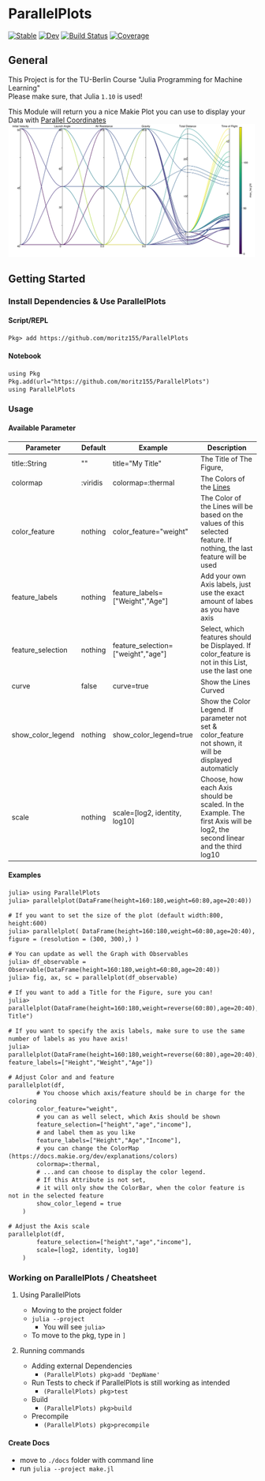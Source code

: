 # ParallelPlots

[![Stable](https://img.shields.io/badge/docs-stable-blue.svg)](https://moritz155.github.io/ParallelPlots/stable/)
[![Dev](https://img.shields.io/badge/docs-dev-blue.svg)](https://moritz155.github.io/ParallelPlots/dev/)
[![Build Status](https://github.com/moritz155/ParallelPlots/actions/workflows/CI.yml/badge.svg?branch=main)](https://github.com/moritz155/ParallelPlots/actions/workflows/CI.yml?query=branch%3Amain)
[![Coverage](https://codecov.io/gh/moritz155/ParallelPlots/branch/main/graph/badge.svg)](https://codecov.io/gh/moritz155/ParallelPlots)

## General
This Project is for the TU-Berlin Course "Julia Programming for Machine Learning"<br>
Please make sure, that Julia `1.10` is used!

This Module will return you a nice Makie Plot you can use to display your Data with [Parallel Coordinates](https://en.wikipedia.org/wiki/Parallel_coordinates)<br>
<img src="test/projectile_simulation.png" width="500" />

## Getting Started

### Install Dependencies & Use ParallelPlots
#### Script/REPL
`Pkg> add https://github.com/moritz155/ParallelPlots`
#### Notebook
```
using Pkg
Pkg.add(url="https://github.com/moritz155/ParallelPlots")
using ParallelPlots
```
### Usage
#### Available Parameter

| Parameter         | Default  | Example                            | Description                                                                                                                |
|-------------------|----------|------------------------------------|----------------------------------------------------------------------------------------------------------------------------|
| title::String     | ""       | title="My Title"                   | The Title of The Figure,                                                                                                   |
| colormap          | :viridis | colormap=:thermal                  | The Colors of the [Lines](https://docs.makie.org/dev/explanations/colors)                                                  |
| color_feature     | nothing  | color_feature="weight"             | The Color of the Lines will be based on the values of this selected feature. If nothing, the last feature will be used     |
| feature_labels    | nothing  | feature_labels=["Weight","Age"]    | Add your own Axis labels, just use the exact amount of labes as you have axis                                              |
| feature_selection | nothing  | feature_selection=["weight","age"] | Select, which features should be Displayed. If color_feature is not in this List, use the last one                         |
| curve             | false    | curve=true                         | Show the Lines Curved                                                                                                      |
| show_color_legend | nothing  | show_color_legend=true             | Show the Color Legend. If parameter not set & color_feature not shown, it will be displayed automaticly                    |
| scale             | nothing  | scale=[log2, identity, log10]      | Choose, how each Axis should be scaled. In the Example. The first Axis will be log2, the second linear and the third log10 |


#### Examples
```
julia> using ParallelPlots
julia> parallelplot(DataFrame(height=160:180,weight=60:80,age=20:40))
```
```
# If you want to set the size of the plot (default width:800, height:600)
julia> parallelplot( DataFrame(height=160:180,weight=60:80,age=20:40), figure = (resolution = (300, 300),) )
```
```
# You can update as well the Graph with Observables
julia> df_observable = Observable(DataFrame(height=160:180,weight=60:80,age=20:40))
julia> fig, ax, sc = parallelplot(df_observable)
```
```
# If you want to add a Title for the Figure, sure you can!
julia> parallelplot(DataFrame(height=160:180,weight=reverse(60:80),age=20:40),title="My Title")
```
```
# If you want to specify the axis labels, make sure to use the same number of labels as you have axis!
julia> parallelplot(DataFrame(height=160:180,weight=reverse(60:80),age=20:40), feature_labels=["Height","Weight","Age"])
```
```
# Adjust Color and and feature
parallelplot(df,
        # You choose which axis/feature should be in charge for the coloring
        color_feature="weight",
        # you can as well select, which Axis should be shown
        feature_selection=["height","age","income"],
        # and label them as you like
        feature_labels=["Height","Age","Income"],
        # you can change the ColorMap (https://docs.makie.org/dev/explanations/colors)
        colormap=:thermal,
        # ...and can choose to display the color legend.
        # If this Attribute is not set,
        # it will only show the ColorBar, when the color feature is not in the selected feature
        show_color_legend = true
    )
```
```
# Adjust the Axis scale
parallelplot(df,
        feature_selection=["height","age","income"],
        scale=[log2, identity, log10]
    )
```

### Working on ParallelPlots / Cheatsheet
1. Using ParallelPlots
    * Moving to the  project folder
    * `julia --project`
      * You will see `julia>`
    * To move to the pkg, type in `]`


2. Running commands
   * Adding external Dependencies
     - `(ParallelPlots) pkg>add 'DepName'`
   * Run Tests to check if ParallelPlots is still working as intended 
     - `(ParallelPlots) pkg>test`
   * Build
     - `(ParallelPlots) pkg>build`
   * Precompile
     - `(ParallelPlots) pkg>precompile`


#### Create Docs
* move to `./docs` folder with command line
* run `julia --project make.jl`



